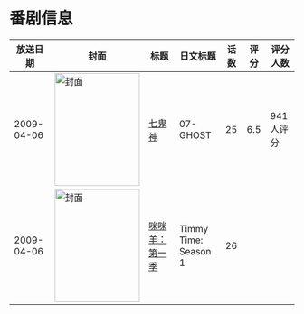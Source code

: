 # 番剧信息

|放送日期|封面|标题|日文标题|话数|评分|评分人数|
|---|---|---|---|---|---|---|
|2009-04-06|<img src="//lain.bgm.tv/pic/cover/c/6d/9c/1466_z34Vx.jpg" alt="封面" style="width:150px;height:200px;object-fit:cover;">|[七鬼神](https://bangumi.tv/subject/1466)|07-GHOST|25|6.5|941人评分|
|2009-04-06|<img src="//lain.bgm.tv/pic/cover/c/14/e7/360757_yo3ub.jpg" alt="封面" style="width:150px;height:200px;object-fit:cover;">|[咪咪羊：第一季](https://bangumi.tv/subject/360757)|Timmy Time: Season 1|26|||
